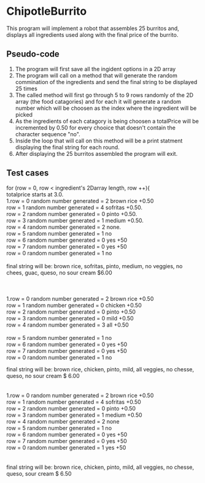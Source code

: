 # ChipotleBurrito
This program will implement a robot that assembles 25 burritos and,
 displays all ingredients used along with the final price of the burrito.

## Pseudo-code 
1. The program will first save all the ingident options in a 2D array
2. The program will call on a method that will generate the random commination
of the ingredients and send the final string to be displayed 25 times 
3. The called method will first go through 5 to 9 rows randomly of the 2D array (the food 
catagories) and for each it will generate a random number which will be choosen as the index where the ingredient will be picked 
4. As the ingredients of each catagory is being choosen a totalPrice will be incremented by 0.50 for every chooice that doesn't contain the character sequence "no". 
5. Inside the loop that will call on this method will be a print statment displaying the final string for each round. 
6. After displaying the 25 burritos assembled the program will exit. 

## Test cases 
for (row = 0, row < ingredient's 2Darray length, row ++){<br/>
totalprice starts at 3.0.<br/>
  1.row = 0   random number generated = 2 brown rice +0.50 <br/>
    row = 1   random number generated = 4 sofritas +0.50. <br/>
    row = 2   random number generated = 0 pinto +0.50. <br/>
    row = 3   random number generated = 1 medium +0.50. <br/>
    row = 4   random number generated = 2 none.     <br/>
    row = 5   random number generated = 1 no<br/>
    row = 6   random number generated = 0 yes +50<br/>
    row = 7   random number generated = 0 yes +50<br/>
    row = 0   random number generated = 1 no <br/>
<br/>
final string will be: brown rice, sofritas, pinto, medium, no veggies, no chees, guac, queso, no sour cream $6.00<br/>
 <br/>
 <br/>
<br/>
 1.row = 0   random number generated = 2 brown rice +0.50<br/>
    row = 1   random number generated = 0 chicken +0.50<br/>
    row = 2   random number generated = 0 pinto +0.50<br/>
    row = 3   random number generated = 0 mild +0.50<br/>
    row = 4   random number generated = 3 all +0.50 <br/>  
    row = 5   random number generated = 1 no<br/>
    row = 6   random number generated = 0 yes +50<br/>
    row = 7   random number generated = 0 yes +50<br/>
    row = 0   random number generated = 1 no <br/>
    
final string will be: brown rice, chicken, pinto, mild, all veggies, no chesse, 
queso, no sour cream $ 6.00<br/>
<br/>
<br/>
 1.row = 0   random number generated = 2 brown rice +0.50<br/>
    row = 1   random number generated = 4 sofritas +0.50<br/>
    row = 2   random number generated = 0 pinto +0.50<br/>
    row = 3   random number generated = 1 medium +0.50<br/>
    row = 4   random number generated = 2 none    <br/>
    row = 5   random number generated = 1 no<br/>
    row = 6   random number generated = 0 yes +50<br/>
    row = 7   random number generated = 0 yes +50<br/>
    row = 0   random number generated = 1 yes +50<br/>
<br/>
<br/>
final string will be: brown rice, chicken, pinto, mild, all veggies, no chesse,<br/>
queso, sour cream $ 6.50
